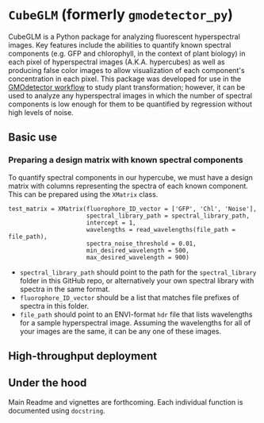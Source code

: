 # `CubeGLM` (formerly `gmodetector_py`)
CubeGLM is a Python package for analyzing fluorescent hyperspectral images. Key features include the abilities to quantify known spectral components (e.g. GFP and chlorophyll, in the context of plant biology) in each pixel of hyperspectral images (A.K.A. hypercubes) as well as producing false color images to allow visualization of each component's concentration in each pixel. This package was developed for use in the [GMOdetector workflow](https://github.com/naglemi/gmodetector_py/) to study plant transformation; however, it can be used to analyze any hyperspectral images in which the number of spectral components is low enough for them to be quantified by regression without high levels of noise.

## Basic use

### Preparing a design matrix with known spectral components
To quantify spectral components in our hypercube, we must have a design matrix with columns representing the spectra of each known component. This can be prepared using the `XMatrix` class.

```
test_matrix = XMatrix(fluorophore_ID_vector = ['GFP', 'Chl', 'Noise'],
                      spectral_library_path = spectral_library_path,
                      intercept = 1,
                      wavelengths = read_wavelengths(file_path = file_path),
                      spectra_noise_threshold = 0.01,
                      min_desired_wavelength = 500,
                      max_desired_wavelength = 900)
```
- `spectral_library_path` should point to the path for the `spectral_library` folder in this GitHub repo, or alternatively your own spectral library with spectra in the same format. 
- `fluorophore_ID_vector` should be a list that matches file prefixes of spectra in this folder. 
- `file_path` should point to an ENVI-format `hdr` file that lists wavelengths for a sample hyperspectral image. Assuming the wavelengths for all of your images are the same, it can be any one of these images.


## High-throughput deployment

## Under the hood

Main Readme and vignettes are forthcoming. Each individual function is documented using `docstring`.
